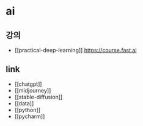 # ai

## 강의
- [[practical-deep-learning]] https://course.fast.ai

## link
- [[chatgpt]]
- [[midjourney]]
- [[stable-diffusion]]
- [[data]]
- [[python]]
- [[pycharm]]
